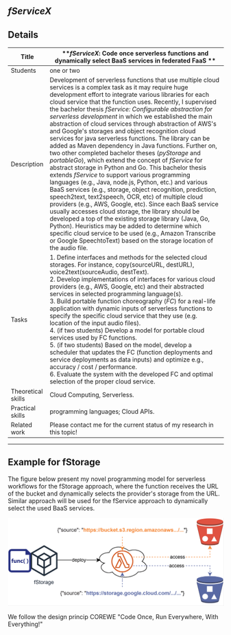 ## *fServiceX*

## Details

| Title | ***fServiceX*: Code once serverless functions and dynamically select BaaS services in federated FaaS ** |
| - | - | 
| Students | one or two | 
| Description | Development of serverless functions that use multiple cloud services is a complex task as it may require huge development effort to integrate various libraries for each cloud service that the function uses. Recently, I supervised the bachelor thesis *fService: Configurable abstraction for serverless development* in which we established the main abstraction of cloud services through abstraction of AWS's and Google's storages and object recognition cloud services for java serverless functions. The library can be added as Maven dependency in Java functions. Further on, two other completed bachelor theses (*pyStorage* and *portableGo*), which extend the concept of *fService* for abstract storage in Python and Go. This bachelor thesis extends *fService* to support various programming languages (e.g., Java, node.js, Python, etc.) and various BaaS services (e.g., storage, object recognition, prediction, speech2text, text2speech, OCR, etc) of multiple cloud providers (e.g., AWS, Google, etc). Since each BaaS service usually accesses cloud storage, the library should be developed a top of the existing storage library (Java, Go, Python). Heuristics may be added to determine which specific cloud service to be used (e.g., Amazon Transcribe or Google SpeechtoText) based on the storage location of the audio file. 
|Tasks| 1. Define interfaces and methods for the selected cloud storages. For instance, copy(sourceURL, destURL), voice2text(sourceAudio, destText).<br> 2. Develop implementations of interfaces for various cloud providers (e.g., AWS, Google, etc) and their abstracted services in selected programming language(s). <br> 3. Build portable function choreography (*FC*) for a real-life application with dynamic inputs of serverless functions to specify the specific cloud service that they use (e.g. location of the input audio files).<br> 4. (if two students) Develop a model for portable cloud services used by FC functions.<br> 5. (if two students) Based on the model, develop a scheduler that updates the FC (function deployments and service deployments as data inputs) and optimize e.g., accuracy / cost / performance.<br> 6. Evaluate the system with the developed FC and optimal selection of the proper cloud service.|
| Theoretical skills | Cloud Computing, Serverless. | 
| Practical skills | programming languages; Cloud APIs.|
| Related work| Please contact me for the current status of my research in this topic! |
---

## Example for fStorage

The figure below present my novel programming model for serverless workflows for the fStorage approach, where the function receives the URL of the bucket and dynamically selects the provider's storage from the URL. Similar approach will be used for the fService approach to dynamically select the used BaaS services.

<img src="figures/fStorage.png" />

We follow the design princip COREWE "Code Once, Run Everywhere, With Everything!"
